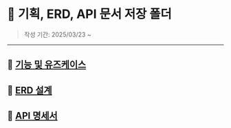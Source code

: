 # 📌 기획, ERD, API 문서 저장 폴더
> 작성 기간: 2025/03/23 ~

---

## 📘 [기능 및 유즈케이스](Feature_List)

## 📘 [ERD 설계](erd)

## 📘 [API 명세서](API)

